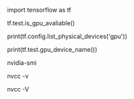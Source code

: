 
import tensorflow as tf

tf.test.is_gpu_avaliable()

print(tf.config.list_physical_devices('gpu'))

print(tf.test.gpu_device_name())


nvidia-smi

nvcc -v

nvcc -V